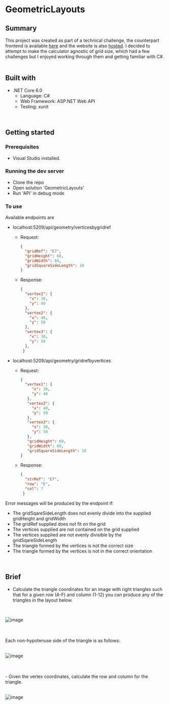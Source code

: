 # GeometricLayouts

## Summary
This project was created as part of a technical challenge, the counterpart frontend is available [here](https://github.com/jomonty/GeometricLayouts-Frontend) and the website is also [hosted](https://geometric-layouts-frontend.vercel.app). I decided to attempt to make the calculator agnostic of grid size, which had a few challenges but I enjoyed working through them and getting familiar with C#. 
<br>
<br>

## Built with
* .NET Core 6.0
  * Language: C#
  * Web Framework: ASP.NET Web API
  * Testing: xunit
<br>

## Getting started
### Prerequisites
* Visual Studio installed.

### Running the dev server
* Clone the repo
* Open solution 'GeometricLayouts'
* Run 'API' in debug mode

### To use
Available endpoints are 
   * localhost:5209/api/geometry/verticesbygridref
     * Request:
     
       ```json
       {
         "gridRef": "E7",
         "gridHeight": 60,
         "gridWidth": 60,
         "gridSquareSideLength": 10
       }
       ```
      * Response:
        ```json
        {
          "vertex1": {
            "x": 30,
            "y": 40
          },
          "vertex2": {
            "x": 40,
            "y": 50
          },
          "vertex3": {
            "x": 30,
            "y": 50
          },
         }
        ```
   * localhost:5209/api/geometry/gridrefbyvertices
     * Request:
     
       ```json
       {
         "vertex1": {
            "x": 30,
            "y": 40
          },
          "vertex2": {
            "x": 40,
            "y": 50
          },
          "vertex3": {
            "x": 30,
            "y": 50
          },
          "gridHeight": 60,
          "gridWidth": 60,
          "gridSquareSideLength": 10
       }
       ```
      * Response:
        ```json
        {
          "strRef": "E7",
          "row": "E",
          "col": 7
         }
        ```
Error messages will be produced by the endpoint if:
 * The gridSqareSideLength does not evenly divide into the supplied gridHeight and gridWidth
 * The gridRef supplied does not fit on the grid
 * The vertices supplied are not contained on the grid supplied
 * The vertices supplied are not evenly divisible by the gridSqareSideLength
 * The triangle formed by the vertices is not the correct size
 * The triangle formed by the vertices is not in the correct orientation
   
 
 
<br>

## Brief
- Calculate the triangle coordinates for an image with right triangles such that for a given row (A-F) and column (1-12) you can produce any of the triangles in the layout below.
<br>

![image](https://user-images.githubusercontent.com/100322748/233035467-5ba67792-da7d-4cfb-97a1-a471068f1801.png)

<br>
<br>
Each non-hypotenuse side of the triangle is as follows:
<br>
<br>

![image](https://user-images.githubusercontent.com/100322748/233035598-28858436-b6b3-4063-8420-0324e78599ad.png)

<br>
<br>
- Given the vertex coordinates, calculate the row and column for the triangle.
<br>
<br>

![image](https://user-images.githubusercontent.com/100322748/233035660-c544a303-4db2-4caf-b0d7-950aa0d6f665.png)
